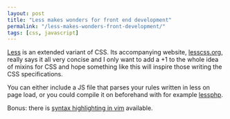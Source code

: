 ```yaml
---
layout: post
title: "Less makes wonders for front end development"
permalink: "/less-makes-wonders-front-development/"
tags: [css, javascript]
---
```


<a href="http://lesscss.org/">Less</a> is an extended variant of CSS. Its accompanying website, <a href="http://lesscss.org/">lesscss.org</a>, really says it all very concise and I only want to add a +1 to the whole idea of mixins for CSS and hope something like this will inspire those writing the CSS specifications.

You can either include a JS file that parses your rules written in less on page load, or you could compile it on beforehand with for example <a href="http://leafo.net/lessphp/docs/">lessphp</a>.

Bonus: there is <a href="http://stackoverflow.com/questions/3083474/how-to-make-less-files-to-have-css-syntax-highlight-in-vim">syntax highlighting in vim</a> available.
